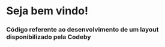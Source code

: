 

<h1>Seja bem vindo!</h1>

<h3>Código referente ao desenvolvimento de um layout disponibilizado pela Codeby</h3>
